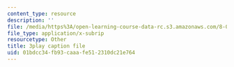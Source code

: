 ```yaml
---
content_type: resource
description: ''
file: /media/https%3A/open-learning-course-data-rc.s3.amazonaws.com/8-01sc-classical-mechanics-fall-2016/01bdcc34fb93caaafe512310dc21e764_0mGd0JUmgm8.srt
file_type: application/x-subrip
resourcetype: Other
title: 3play caption file
uid: 01bdcc34-fb93-caaa-fe51-2310dc21e764
---
```

